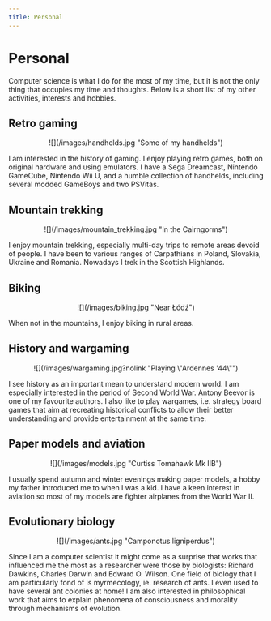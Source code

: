 ```yaml
---
title: Personal
---
```


Personal
========

Computer science is what I do for the most of my time, but it is not the only
thing that occupies my time and thoughts. Below is a short list of my other
activities, interests and hobbies.


Retro gaming
------------

<p align="center">![](/images/handhelds.jpg "Some of my handhelds")</p>

I am interested in the history of gaming.  I enjoy playing retro games, both on
original hardware and using emulators.  I have a Sega Dreamcast, Nintendo
GameCube, Nintendo Wii U, and a humble collection of handhelds, including
several modded GameBoys and two PSVitas.


Mountain trekking
-----------------

<p align="center">![](/images/mountain_trekking.jpg "In the Cairngorms")</p>

I enjoy mountain trekking, especially multi-day trips to remote areas devoid of
people. I have been to various ranges of Carpathians in Poland, Slovakia,
Ukraine and Romania. Nowadays I trek in the Scottish Highlands.


Biking
------

<p align="center">![](/images/biking.jpg "Near Łódź")</p>

When not in the mountains, I enjoy biking in rural areas.


History and wargaming
---------------------

<p align="center">![](/images/wargaming.jpg?nolink "Playing \"Ardennes '44\"")</p>

I see history as an important mean to understand modern world.  I am especially
interested in the period of Second World War.  Antony Beevor is one of my
favourite authors.  I also like to play wargames, i.e. strategy board games that
aim at recreating historical conflicts to allow their better understanding and
provide entertainment at the same time.


Paper models and aviation
-------------------------

<p align="center">![](/images/models.jpg "Curtiss Tomahawk Mk IIB")</p>

I usually spend autumn and winter evenings making paper models, a hobby my
father introduced me to when I was a kid.  I have a keen interest in aviation so
most of my models are fighter airplanes from the World War II.


Evolutionary biology
--------------------

<p align="center">![](/images/ants.jpg "Camponotus ligniperdus")</p>

Since I am a computer scientist it might come as a surprise that works that
influenced me the most as a researcher were those by biologists: Richard
Dawkins, Charles Darwin and Edward O. Wilson.  One field of biology that I am
particularly fond of is myrmecology, ie. research of ants.  I even used to have
several ant colonies at home!  I am also interested in philosophical work that
aims to explain phenomena of consciousness and morality through mechanisms of
evolution.
